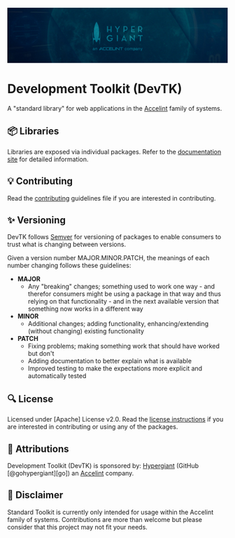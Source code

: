 ![Hypergiant an Accelint company](assets/banner.jpg)

# Development Toolkit (DevTK)

A "standard library" for web applications in the [Accelint] family of systems.

## 📦 Libraries

Libraries are exposed via individual packages. Refer to the [documentation site][docs] for detailed information.

## 💡 Contributing

Read the [contributing](CONTRIBUTING.md) guidelines file if you are interested in contributing.

## ✨ Versioning

DevTK follows [Semver](https://semver.org/) for versioning of packages to enable consumers to trust what is changing between versions.

Given a version number MAJOR.MINOR.PATCH, the meanings of each number changing follows these guidelines:

- __MAJOR__
  - Any "breaking" changes; something used to work one way - and therefor consumers might be using a package in that way and thus relying on that functionality - and in the next available version that something now works in a different way
- __MINOR__
  - Additional changes; adding functionality, enhancing/extending (without changing) existing functionality
- __PATCH__
  - Fixing problems; making something work that should have worked but don't
  - Adding documentation to better explain what is available
  - Improved testing to make the expectations more explicit and automatically tested

## 🔍 License

Licensed under [Apache] License v2.0. Read the [license instructions](LICENSE) if you are interested in contributing or using any of the packages.

## 🚀 Attributions

Development Toolkit (DevTK) is sponsored by: [Hypergiant] (GitHub [@gohypergiant][go]) an [Accelint] company.

## 🔔 Disclaimer

Standard Toolkit is currently only intended for usage within the Accelint family of systems. Contributions are more than welcome but please consider that this project may not fit your needs.

[Accelint]: https://accelint.com
[Apache 2]: https://www.apache.org/licenses/LICENSE-2.0
[docs]: https://standard-toolkit.accelint.dev/ 
[Github]: https://github.com/gohypergiant
[Hypergiant]: https://hypergiant.com

